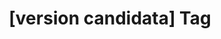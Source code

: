 ---
article_id: 0
description: List of articles under [version candidata] tag.
image: http://huntingbears.com.ve/static/img/site/mstile-310x310.png
layout: tag
slug: version-candidata
title: '[version candidata] Tag'
---